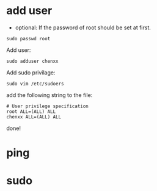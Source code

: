 # add user

- optional:
If the password of root should be set at first.
```
sudo passwd root
```
Add user:
```
sudo adduser chenxx
```
Add sudo privilage:
```
sudo vim /etc/sudoers
```
add the following string to the file:
```
# User privilege specification
root ALL=(ALL) ALL
chenxx ALL=(ALL) ALL
```
done!

# ping
# sudo
